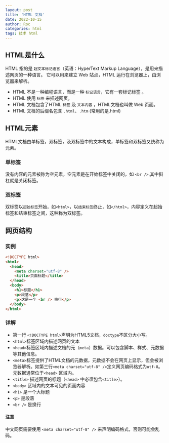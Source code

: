 ```yaml
---
layout: post
title: 'HTML 文档'
date: 2022-10-15
author: Roc
categories: html
tags: 技术 html 
---
```


## HTML是什么

HTML 指的是 `超文本标记语言`（英语：HyperText Markup Language），是用来描述网页的一种语言。
它可以用来建立 Web 站点，HTML 运行在浏览器上，由浏览器来解析。

- HTML 不是一种编程语言，而是一种 `标记语言`，它有一套标记标签 。
- HTML 使用 `标签` 来描述网页。
- HTML 文档包含了HTML `标签` 及 `文本内容` ，HTML文档也叫做 Web 页面。
- HTML 文档的后缀名包含 `.html`、`.htm` (常用的是.html)

## HTML元素

HTML文档由单标签，双标签，及双标签中的文本构成，单标签和双标签又统称为元素。

### 单标签

没有内容的元素被称为空元素，空元素是在开始标签中关闭的，如 `<br />`,其中斜杠就是关闭标签。

### 双标签

双标签以`起始标签`开始，如`<html>`，以`结束标签`终止，如`</html>`，内容定义在起始标签和结束标签之间，这种称为双标签。

## 网页结构

### 实例

```html
<!DOCTYPE html>
<html>
  <head>
    <meta charset="utf-8" /> 
    <title>页面标题</title>
  </head>
  <body>
    <h1>标题</h1>
    <p>段落</p>
    <p>这是一个 <br /> 换行</p>
  </body>
</html>
```

### 详解

- 第一行 `<!DOCTYPE html>`声明为HTML5文档，`doctype`不区分大小写。
- `<html>`标签区域内描述网页的文本
- `<head>`标签区域内描述文档的元（`meta`）数据。可以包含脚本、样式、元数据等其他信息。
- `<meta>`标签提供了HTML文档的元数据，元数据不会在网页上显示，但会被浏览器解析。如第三行`<meta charset="utf-8" />`定义网页编码格式为`utf-8`。元数据通常位于`<head>` 区域内。
- `<title>` 描述网页的标题（`<head>` 中必须包含`<title>`）。
- `<body>` 区域内的文本可见的页面内容
- `<h1>` 是一个大标题
- `<p>` 是段落
- `<br />` 是换行

#### 注意

中文网页需要使用 `<meta charset="utf-8" />` 来声明编码格式，否则可能会乱码。
